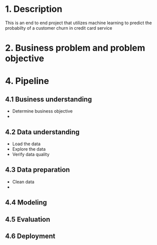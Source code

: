 # 1. Description
This is an end to end project that utilizes machine learning to predict the probabilty of a customer churn in credit card service

# 2. Business problem and problem objective

# 4. Pipeline

## 4.1 Business understanding
- Determine business objective
- 
## 4.2 Data understanding
- Load the data
- Explore the data
- Verify data quality
## 4.3 Data preparation
- Clean data
- 
## 4.4 Modeling
## 4.5 Evaluation
## 4.6 Deployment
